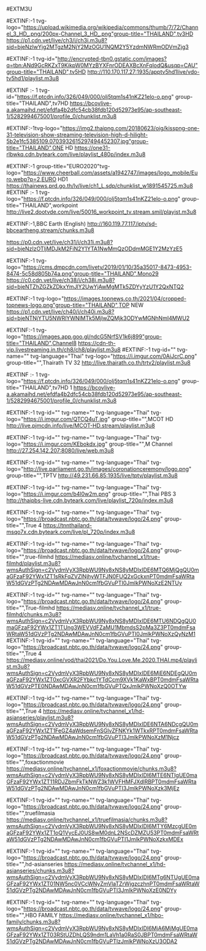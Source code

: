 
#EXTM3U

#EXTINF:-1 tvg-logo="https://upload.wikimedia.org/wikipedia/commons/thumb/7/72/Channel_3_HD_.png/200px-Channel_3_HD_.png"group-title="THAILAND",tv3HD
https://p1.cdn.vet/live/ch3/i/ch3i.m3u8?sid=bjeNzIwYjg2MTgzM2NjY2MzOGU1NQM2Y5YzdmNWRmODVmZjg3


#EXTINF:-1 tvg-id="http://encrypted-tbn0.gstatic.com/images?q=tbn:ANd9GcRKZxT9KikpW0MYzBYXFnrODEAXBcXnFqlodQ&usqp=CAU"group-title="THAILAND",tv5HD
http://110.170.117.27:1935/apptv5hd1live/vdo-tv5hd1/playlist.m3u8


#EXTINF :- 1 tvg-id="https://f.ptcdn.info/326/049/000/olj5tqm1s41nKZ21elo-o.png" group-title="THAILAND",tv7HD
https://bcovlive-a.akamaihd.net/efdfa4b2dfc54cb38fdb120d52973e95/ap-southeast-1/5282994675001/profile_0/chunklist.m3u8


#EXTINF:-1tvg-logo="https://img2.thaipng.com/20180623/oig/kisspng-one-31-television-show-streaming-television-high-d-hilight-5b2e1fc5385109.0703932615297494452307.jpg"group-title="THAILAND",ONE HD
https://one31-rlbwkq.cdn.byteark.com/live/playlist_480p/index.m3u8


#EXTINF:-1 group-title="EURO2020"tvg-logo="https://www.cheerball.com/assets/a1942747/images/logo_mobile/Euro.webp?p=2,EURO HD1
https://thainews.prd.go.th/lv/live/ch1_L.sdp/chunklist_w1891545725.m3u8
#EXTINF :- 1 tvg-logo="https://f.ptcdn.info/326/049/000/olj5tqm1s41nKZ21elo-o.png" group-title="THAILAND",workpoint
http://live2.dootvde.com/live/50016_workpoint_tv.stream.smil/playist.m3u8


#EXTINF:-1,BBC Earth (English)
http://160.119.77.117/iptv/sd-bbceartheng.stream/chunks.m3u8



https://p0.cdn.vet/live/ch31/i/ch31i.m3u8?sid=bjeNzIzOTljMDJkM2FiN2Y1YTA1NwMmQzODdmMGE1Y2MzYzE5


#EXTINF:-1 tvg-logo="https://cms.dmpcdn.com/livetv/2019/01/10/35a35017-8473-4953-8474-5c58d805b74a.png"group-title="THAILAND",Mono29 
https://c0.cdn.vet/live/ch38/i/ch38i.m3u8?sid=bjeNTZhZGZkZDkxYmJlY2UwYjAwMgMTk5ZDYyYzU1Y2QxNTQ2


#EXTINF:-1 tvg-logo="https://images.topnews.co.th/2021/04/cropped-topnews-logo.png"group-title="THAILAND",TOP NEW
https://p1.cdn.vet/live/ch40/i/ch40i.m3u8?sid=bjeNTNjYTU5NWRlYWNlMTk5MjIwZQMjk3ODYwMGNhNmI4MWU2

#EXTINF:-1 tvg-logo="https://images.app.goo.gl/ndcG5NrfSV1k6j899"group-title="THAILAND",Channel8
https://cdn-th-vip.livestreaming.in.th/ch8/ch8/playlist.m3u8
#EXTINF:-1 tvg-id="" tvg-name="" tvg-language="Thai" tvg-logo="https://i.imgur.com/0AiJcrC.png" group-title="",Thairath TV 32
http://live.thairath.co.th/trtv2/playlist.m3u8


#EXTINF :- 1 tvg-logo="https://f.ptcdn.info/326/049/000/olj5tqm1s41nKZ21elo-o.png" group-title="THAILAND",tv7HD 1
https://bcovlive-a.akamaihd.net/efdfa4b2dfc54cb38fdb120d52973e95/ap-southeast-1/5282994675001/profile_0/chunklist.m3u8


#EXTINF:-1 tvg-id="" tvg-name="" tvg-language="Thai" tvg-logo="https://i.imgur.com/QTCQ4uT.jpg" group-title="",MCOT HD
http://live.pjmcdn.info/live/MCOT-HD.stream/playlist.m3u8


#EXTINF:-1 tvg-id="" tvg-name="" tvg-language="Thai" tvg-logo="https://i.imgur.com/KEbokdx.jpg" group-title="",M Channel
http://27.254.142.207:8080/live/web.m3u8


#EXTINF:-1 tvg-id="" tvg-name="" tvg-language="Thai" tvg-logo="http://live.parliament.go.th/images/coronationceremony/logo.png" group-title="",TPTV
http://49.231.66.85:1935/live/tptv/playlist.m3u8


#EXTINF:-1 tvg-id="" tvg-name="" tvg-language="Thai" tvg-logo="https://i.imgur.com/b4l0w2m.png" group-title="",Thai PBS 3
http://thaipbs-live.cdn.byteark.com/live/playlist_720p/index.m3u8

#EXTINF:-1 tvg-id="" tvg-name="" tvg-language="Thai" tvg-logo="https://broadcast.nbtc.go.th/data/tvwave/logo/24.png" group-title="",True 4
https://tnnthailand-msqo7x.cdn.byteark.com/live/pl_720p/index.m3u8

#EXTINF:-1 tvg-id="" tvg-name="" tvg-language="Thai" tvg-logo="https://broadcast.nbtc.go.th/data/tvwave/logo/24.png" group-title="",true-filmhd
https://mediasv.online/tvchannel_x1/true-filmhd/playlist.m3u8?wmsAuthSign=c2VydmVyX3RpbWU9Ny8xNS8yMDIxIDE6MTQ6MjQgQU0maGFzaF92YWx1ZT1sRkFqZVZlNjhyWTFJN0FUQ2xGckxnPT0mdmFsaWRtaW51dGVzPTg2NDAwMDAwJnN0cm1fbGVuPTI0JmlkPWNoXzE2NTUy



#EXTINF:-1 tvg-id="" tvg-name="" tvg-language="Thai" tvg-logo="https://broadcast.nbtc.go.th/data/tvwave/logo/24.png" group-title="",True-filmhd
https://mediasv.online/tvchannel_x1/true-filmhd/chunks.m3u8?wmsAuthSign=c2VydmVyX3RpbWU9Ny8xNS8yMDIxIDE6MTU6NDQgQU0maGFzaF92YWx1ZT1TUng3WEVVdFZaMU1MbmdsS2pMa3Z3PT0mdmFsaWRtaW51dGVzPTg2NDAwMDAwJnN0cm1fbGVuPTI0JmlkPWNoXzQyNzM1
#EXTINF:-1 tvg-id="" tvg-name="" tvg-language="Thai" tvg-logo="https://broadcast.nbtc.go.th/data/tvwave/logo/24.png" group-title="",True 4
https://mediasv.online/vod/thai2021/Do.You.Love.Me.2020.THAI.mp4/playlist.m3u8?wmsAuthSign=c2VydmVyX3RpbWU9Ny8xNS8yMDIxIDE6MjE6NDEgQU0maGFzaF92YWx1ZT0xcGVXR2FYbkc1YTdCcm9XVk1KaWxBPT0mdmFsaWRtaW51dGVzPTE0NDAwMDAwJnN0cm1fbGVuPTQxJmlkPWNoXzQ0OTYw

#EXTINF:-1 tvg-id="" tvg-name="" tvg-language="Thai" tvg-logo="https://broadcast.nbtc.go.th/data/tvwave/logo/24.png" group-title="",True 4
https://mediasv.online/tvchannel_x1/hd-asianseries/playlist.m3u8?wmsAuthSign=c2VydmVyX3RpbWU9Ny8xNS8yMDIxIDE6NTA6NDcgQU0maGFzaF92YWx1ZT1FeGZ4aWdsemFnSGlvZFNKYk1WTkxRPT0mdmFsaWRtaW51dGVzPTg2NDAwMDAwJnN0cm1fbGVuPTI3JmlkPWNoXzM1Njcz

#EXTINF:-1 tvg-id="" tvg-name="" tvg-language="Thai" tvg-logo="https://broadcast.nbtc.go.th/data/tvwave/logo/24.png" group-title="",foxactionmovie
https://mediasv.online/tvchannel_x1/foxactionmovie/chunks.m3u8?wmsAuthSign=c2VydmVyX3RpbWU9Ny8xNS8yMDIxIDI6MTE6NTIgUE0maGFzaF92YWx1ZT11RDJZbmFkTkNWZ3k1WVFHMFJXdlRBPT0mdmFsaWRtaW51dGVzPTg2NDAwMDAwJnN0cm1fbGVuPTI3JmlkPWNoXzk3MjEz

#EXTINF:-1 tvg-id="" tvg-name="" tvg-language="Thai" tvg-logo="https://broadcast.nbtc.go.th/data/tvwave/logo/24.png" group-title="",truefilmasia
https://mediasv.online/tvchannel_x1/truefilmasia/chunks.m3u8?wmsAuthSign=c2VydmVyX3RpbWU9Ny8xNS8yMDIxIDI6MTY6MzcgUE0maGFzaF92YWx1ZT1oQ1VycEJ0US8wM0dnL2NScDZMZU53PT0mdmFsaWRtaW51dGVzPTg2NDAwMDAwJnN0cm1fbGVuPTI1JmlkPWNoXzkxMDEx

#EXTINF:-1 tvg-id="" tvg-name="" tvg-language="Thai" tvg-logo="https://broadcast.nbtc.go.th/data/tvwave/logo/24.png" group-title="",hd-asianseries
https://mediasv.online/tvchannel_x1/hd-asianseries/chunks.m3u8?wmsAuthSign=c2VydmVyX3RpbWU9Ny8xNS8yMDIxIDI6MTg6NTUgUE0maGFzaF92YWx1ZT01NW5nc0VCcWNyZmVlaTZrWjgzczhnPT0mdmFsaWRtaW51dGVzPTg2NDAwMDAwJnN0cm1fbGVuPTI3JmlkPWNoXzE0NDYy

#EXTINF:-1 tvg-id="" tvg-name="" tvg-language="Thai" tvg-logo="https://broadcast.nbtc.go.th/data/tvwave/logo/24.png" group-title="",HBO FAMILY 
https://mediasv.online/tvchannel_x1/hbo-family/chunks.m3u8?wmsAuthSign=c2VydmVyX3RpbWU9Ny8xNS8yMDIxIDI6MjA6MjMgUE0maGFzaF92YWx1ZT03RStUZDhLQS9ndm1LaVh1a0RaS0JBPT0mdmFsaWRtaW51dGVzPTg2NDAwMDAwJnN0cm1fbGVuPTIzJmlkPWNoXzU3ODA2

